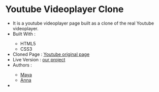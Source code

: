 # Youtube Videoplayer Clone
<ul>
  <li>It is a youtube videoplayer page built as a clone of the real Youtube videoplayer.</li>
  <li>Built With : </li>
  <ul>
    <li>HTML5</li>
    <li>CSS3</li>
  </ul>
  <li>Cloned Page : <a href="https://www.youtube.com/watch?v=V74l_zS1x8E">Youtube original page</a></li>
  <li>Live Version : <a href="https://maya88en.github.io/Build-a-video/">our project</a>
  <li>Authors : </li>
  <ul>
    <li><a href="https://github.com/maya88en">Maya </a></li>
    <li><a href="https://github.com/Anna-Myzukina">Anna</a></li>
  </ul>
  
  <li></li>
 </ul>
  

